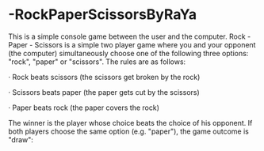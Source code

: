 # -RockPaperScissorsByRaYa
This is a simple console game between the user and the computer.
Rock - Paper - Scissors is a simple two player game where you and your opponent (the computer) simultaneously choose one of the following three options: "rock", "paper" or "scissors". 
The rules are as follows:

· Rock beats scissors (the scissors get broken by the rock)

· Scissors beats paper (the paper gets cut by the scissors)

· Paper beats rock (the paper covers the rock)

The winner is the player whose choice beats the choice of his opponent. 
If both players choose the same option (e.g. "paper"), the game outcome is "draw":
